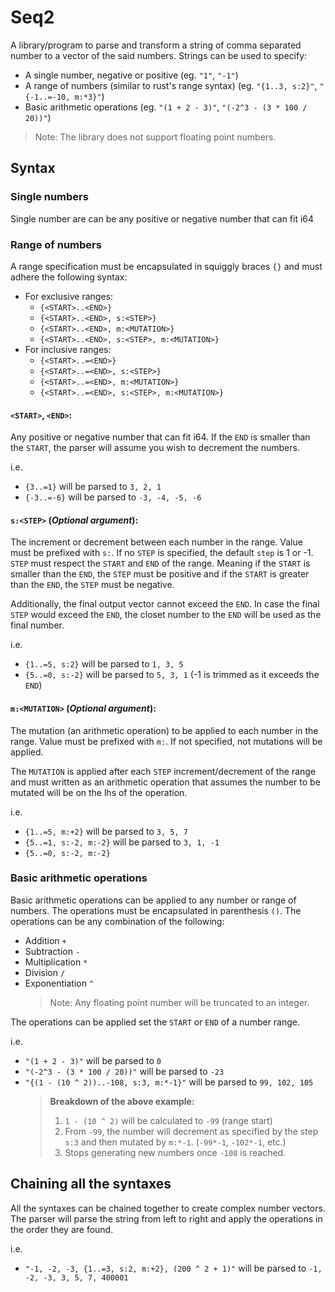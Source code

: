# Seq2

A library/program to parse and transform a string of comma separated number to a vector of the said numbers.
Strings can be used to specify:

- A single number, negative or positive (eg. `"1"`, `"-1"`)
- A range of numbers (similar to rust's range syntax) (eg. `"{1..3, s:2}"`, `"{-1..=-10, m:*3}"`)
- Basic arithmetic operations (eg. `"(1 + 2 - 3)"`, `"(-2^3 - (3 * 100 / 20))"`)

> Note: The library does not support floating point numbers.

## Syntax

### Single numbers

Single number are can be any positive or negative number that can fit i64

### Range of numbers

A range specification must be encapsulated in squiggly braces `{}` and must adhere the following syntax:

- For exclusive ranges:
  - `{<START>..<END>}`
  - `{<START>..<END>, s:<STEP>}`
  - `{<START>..<END>, m:<MUTATION>}`
  - `{<START>..<END>, s:<STEP>, m:<MUTATION>}`
- For inclusive ranges:
  - `{<START>..=<END>}`
  - `{<START>..=<END>, s:<STEP>}`
  - `{<START>..=<END>, m:<MUTATION>}`
  - `{<START>..=<END>, s:<STEP>, m:<MUTATION>}`

#### `<START>`, `<END>`:

Any positive or negative number that can fit i64.
If the `END` is smaller than the `START`, the parser will assume
you wish to decrement the numbers.

i.e.

- `{3..=1}` will be parsed to `3, 2, 1`
- `{-3..=-6}` will be parsed to `-3, -4, -5, -6`

#### `s:<STEP>` (_Optional argument_):

The increment or decrement between each number in the range.
Value must be prefixed with `s:`.
If no `STEP` is specified, the default `step` is 1 or -1.
`STEP` must respect the `START` and `END` of the range.
Meaning if the `START` is smaller than the `END`, the `STEP` must be positive
and if the `START` is greater than the `END`, the `STEP` must be negative.

Additionally, the final output vector cannot exceed the `END`. In case the final `STEP`
would exceed the `END`, the closet number to the `END` will be used as the final number.

i.e.

- `{1..=5, s:2}` will be parsed to `1, 3, 5`
- `{5..=0, s:-2}` will be parsed to `5, 3, 1` (-1 is trimmed as it exceeds the `END`)

#### `m:<MUTATION>` (_Optional argument_):

The mutation (an arithmetic operation) to be applied to each number in the range.
Value must be prefixed with `m:`.
If not specified, not mutations will be applied.

The `MUTATION` is applied after each `STEP` increment/decrement of the range
and must written as an arithmetic operation that assumes the number to be mutated
will be on the lhs of the operation.

i.e.

- `{1..=5, m:+2}` will be parsed to `3, 5, 7`
- `{5..=1, s:-2, m:-2}` will be parsed to `3, 1, -1`
- `{5..=0, s:-2, m:-2}`

### Basic arithmetic operations

Basic arithmetic operations can be applied to any number or range of numbers.
The operations must be encapsulated in parenthesis `()`.
The operations can be any combination of the following:

- Addition `+`
- Subtraction `-`
- Multiplication `*`
- Division `/`
- Exponentiation `^`
  > Note: Any floating point number will be truncated to an integer.

The operations can be applied set the `START` or `END` of a number range.

i.e.

- `"(1 + 2 - 3)"` will be parsed to `0`
- `"(-2^3 - (3 * 100 / 20))"` will be parsed to `-23`
- `"{(1 - (10 ^ 2))..-108, s:3, m:*-1}"` will be parsed to `99, 102, 105`
  > **Breakdown of the above example:**
  >
  > 1. `1 - (10 ^ 2)` will be calculated to `-99` (range start)
  > 2. From `-99`, the number will decrement as specified by the step `s:3`
       and then mutated by `m:*-1`. (`-99*-1`, `-102*-1`, etc.)
  > 3. Stops generating new numbers once `-108` is reached.

## Chaining all the syntaxes

All the syntaxes can be chained together to create complex number vectors.
The parser will parse the string from left to right and apply the operations in the order they are found.

i.e.

- `"-1, -2, -3, {1..=3, s:2, m:+2}, (200 ^ 2 + 1)"` will be parsed to `-1, -2, -3, 3, 5, 7, 400001`
